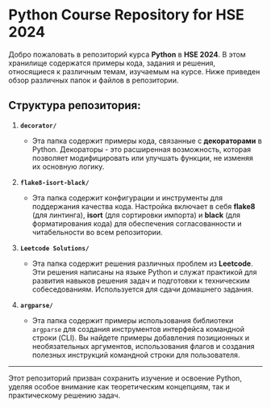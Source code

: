 # Python Course Repository for HSE 2024

Добро пожаловать в репозиторий курса **Python** в **HSE 2024**. В этом хранилище содержатся примеры кода, задания и решения, относящиеся к различным темам, изучаемым на курсе. Ниже приведен обзор различных папок и файлов в репозитории.

## Структура репозитория:

1. **`decorator/`**
   - Эта папка содержит примеры кода, связанные с **декораторами** в Python. Декораторы - это расширенная возможность, которая позволяет модифицировать или улучшать функции, не изменяя их основную логику.
   
2. **`flake8-isort-black/`**
   - Эта папка содержит конфигурации и инструменты для поддержания качества кода. Настройка включает в себя **flake8** (для линтинга), **isort** (для сортировки импорта) и **black** (для форматирования кода) для обеспечения согласованности и читабельности во всем репозитории.

3. **`Leetcode Solutions/`**
   - Эта папка содержит решения различных проблем из **Leetcode**. Эти решения написаны на языке Python и служат практикой для развития навыков решения задач и подготовки к техническим собеседованиям. Используется для сдачи домашнего задания.

4. **`argparse/`**

   - Эта папка содержит примеры использования библиотеки `argparse` для создания инструментов интерфейса командной строки (CLI). Вы найдете примеры добавления позиционных и необязательных аргументов, использования флагов и создания полезных инструкций командной строки для пользователя. 

---

Этот репозиторий призван сохранить изучение и освоение Python, уделяя особое внимание как теоретическим концепциям, так и практическому решению задач.
